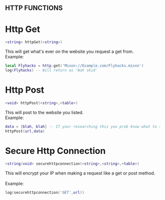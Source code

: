 ## HTTP FUNCTIONS

# Http Get
```lua
<string> httpGet(<string>)
```
This will get what's ever on the website you request a get from.
<br>
Example:
```lua
local Flyhacks = http.get('Mixon://Example.com/Flyhacks.mixon')
log(Flyhacks) -- Will return as 'Nah skid'
```

# Http Post
```lua
<void> httpPost(<string>,<table>)
```
This will post to the website you listed.
<br>
Example:
```lua
data = {blah, blah} -- If your researching this you prob know what to send same as other ones
httpPost(url,data)
```

# Secure Http Connection
```lua
<string/void> securehttpconnection(<string>,<string>,<table>)
```
This will encrypt your IP when making a request like a get or post method.\
<br>
Example:
```lua
log(securehttpconnection('GET',url))
```
